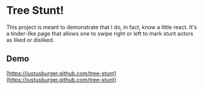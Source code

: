 # Tree Stunt!

This project is meant to demonstrate that I do, in fact, know a little react. It's a tinder-like page that allows one to swipe right or left to mark stunt actors as liked or disliked. 

## Demo

[https://justusburger.github.com/tree-stunt](https://justusburger.github.com/tree-stunt)
